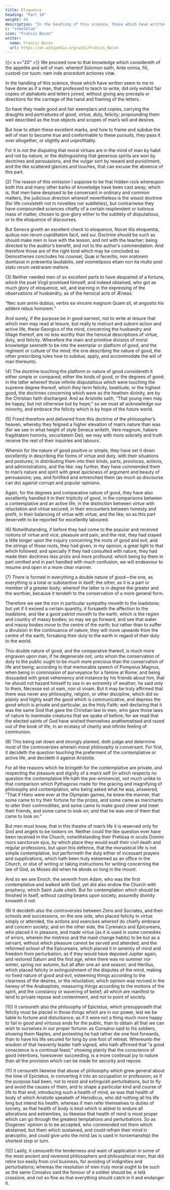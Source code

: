 ```yaml
---
title: Eloquence
heading: "Part 19"
weight: 40
description: "In the handling of this science, those which have written seem to me to have done as if a man, that professed to teach to write, did only exhibit fair copies of alphabets and letters joined"
c: "steelblue"
icon: "Francis Bacon"
writer:
  name: Francis Bacon
  url: https://en.wikipedia.org/wiki/Francis_Bacon
---
```



{{< s v="20" >}}  We proceed now to that knowledge which considereth of the appetite and will of man: whereof Solomon saith, Ante omnia, fili, custodi cor tuum: nam inde procedunt actiones vitæ.  

In the handling of this science, those which have written seem to me to have done as if a man, that professed to teach to write, did only exhibit fair copies of alphabets and letters joined, without giving any precepts or directions for the carriage of the hand and framing of the letters. 

So have they made good and fair exemplars and copies, carrying the draughts and portraitures of good, virtue, duty, felicity; propounding them well described as the true objects and scopes of man’s will and desires. 

But how to attain these excellent marks, and how to frame and subdue the will of man to become true and conformable to these pursuits, they pass it over altogether, or slightly and unprofitably.  

For it is not the disputing that moral virtues are in the mind of man by habit and not by nature, or the distinguishing that generous spirits are won by doctrines and persuasions, and the vulgar sort by reward and punishment, and the like scattered glances and touches, that can excuse the absence of this part.

(2) The reason of this omission I suppose to be that hidden rock whereupon both this and many other barks of knowledge have been cast away; which is, that men have despised to be conversant in ordinary and common matters, the judicious direction whereof nevertheless is the wisest doctrine (for life consisteth not in novelties nor subtleties), but contrariwise they have compounded sciences chiefly of a certain resplendent or lustrous mass of matter, chosen to give glory either to the subtlety of disputatious, or to the eloquence of discourses.  

But Seneca giveth an excellent check to eloquence, Nocet illis eloquentia, quibus non rerum cupiditatem facit, sed sui.  Doctrine should be such as should make men in love with the lesson, and not with the teacher; being directed to the auditor’s benefit, and not to the author’s commendation.  And therefore those are of the right kind which may be concluded as Demosthenes concludes his counsel, Quæ si feceritis, non oratorem dumtaxat in præsentia laudabitis, sed vosmetipsos etiam non ita multo post statu rerum vestraram meliore.

(3) Neither needed men of so excellent parts to have despaired of a fortune, which the poet Virgil promised himself, and indeed obtained, who got as much glory of eloquence, wit, and learning in the expressing of the observations of husbandry, as of the heroical acts of Æneas:

“Nec sum animi dubius, verbis ea vincere magnum
Quam sit, et angustis his addere rebus honorem.”

And surely, if the purpose be in good earnest, not to write at leisure that which men may read at leisure, but really to instruct and suborn action and active life, these Georgics of the mind, concerning the husbandry and tillage thereof, are no less worthy than the heroical descriptions of virtue, duty, and felicity.  Wherefore the main and primitive division of moral knowledge seemeth to be into the exemplar or platform of good, and the regiment or culture of the mind: the one describing the nature of good, the other prescribing rules how to subdue, apply, and accommodate the will of man thereunto.

(4) The doctrine touching the platform or nature of good considereth it either simple or compared; either the kinds of good, or the degrees of good; in the latter whereof those infinite disputatious which were touching the supreme degree thereof, which they term felicity, beatitude, or the highest good, the doctrines concerning which were as the heathen divinity, are by the Christian faith discharged.  And as Aristotle saith, “That young men may be happy, but not otherwise but by hope;” so we must all acknowledge our minority, and embrace the felicity which is by hope of the future world.

(5) Freed therefore and delivered from this doctrine of the philosopher’s heaven, whereby they feigned a higher elevation of man’s nature than was (for we see in what height of style Seneca writeth, Vere magnum, habere fragilitatem hominis, securitatem Dei), we may with more sobriety and truth receive the rest of their inquiries and labours. 

Wherein for the nature of good positive or simple, they have set it down excellently in describing the forms of virtue and duty, with their situations and postures; in distributing them into their kinds, parts, provinces, actions, and administrations, and the like: nay further, they have commended them to man’s nature and spirit with great quickness of argument and beauty of persuasions; yea, and fortified and entrenched them (as much as discourse can do) against corrupt and popular opinions.  

Again, for the degrees and comparative nature of good, they have also excellently handled it in their triplicity of good, in the comparisons between a contemplative and an active life, in the distinction between virtue with reluctation and virtue secured, in their encounters between honesty and profit, in their balancing of virtue with virtue, and the like; so as this part deserveth to be reported for excellently laboured.

(6) Notwithstanding, if before they had come to the popular and received notions of virtue and vice, pleasure and pain, and the rest, they had stayed a little longer upon the inquiry concerning the roots of good and evil, and the strings of those roots, they had given, in my opinion, a great light to that which followed; and specially if they had consulted with nature, they had made their doctrines less prolix and more profound: which being by them in part omitted and in part handled with much confusion, we will endeavour to resume and open in a more clear manner.

(7) There is formed in everything a double nature of good—the one, as everything is a total or substantive in itself; the other, as it is a part or member of a greater body; whereof the latter is in degree the greater and the worthier, because it tendeth to the conservation of a more general form.  

Therefore we see the iron in particular sympathy moveth to the loadstone; but yet if it exceed a certain quantity, it forsaketh the affection to the loadstone, and like a good patriot moveth to the earth, which is the region and country of massy bodies; so may we go forward, and see that water and massy bodies move to the centre of the earth; but rather than to suffer a divulsion in the continuance of nature, they will move upwards from the centre of the earth, forsaking their duty to the earth in regard of their duty to the world.  

This double nature of good, and the comparative thereof, is much more engraven upon man, if he degenerate not, unto whom the conservation of duty to the public ought to be much more precious than the conservation of life and being; according to that memorable speech of Pompeius Magnus, when being in commission of purveyance for a famine at Rome, and being dissuaded with great vehemency and instance by his friends about him, that he should not hazard himself to sea in an extremity of weather, he said only to them, Necesse est ut eam, non ut vivam.  But it may be truly affirmed that there was never any philosophy, religion, or other discipline, which did so plainly and highly exalt the good which is communicative, and depress the good which is private and particular, as the Holy Faith; well declaring that it was the same God that gave the Christian law to men, who gave those laws of nature to inanimate creatures that we spake of before; for we read that the elected saints of God have wished themselves anathematised and razed out of the book of life, in an ecstasy of charity and infinite feeling of communion.

(8) This being set down and strongly planted, doth judge and determine most of the controversies wherein moral philosophy is conversant.  For first, it decideth the question touching the preferment of the contemplative or active life, and decideth it against Aristotle.  

For all the reasons which he bringeth for the contemplative are private, and respecting the pleasure and dignity of a man’s self (in which respects no question the contemplative life hath the pre-eminence), not much unlike to that comparison which Pythagoras made for the gracing and magnifying of philosophy and contemplation, who being asked what he was, answered, “That if Hiero were ever at the Olympian games, he knew the manner, that some came to try their fortune for the prizes, and some came as merchants to utter their commodities, and some came to make good cheer and meet their friends, and some came to look on; and that he was one of them that came to look on.”  

But men must know, that in this theatre of man’s life it is reserved only for God and angels to be lookers on.  Neither could the like question ever have been received in the Church, notwithstanding their Pretiosa in oculis Domini mors sanctorum ejus, by which place they would exalt their civil death and regular professions, but upon this defence, that the monastical life is not simple contemplative, but performeth the duty either of incessant prayers and supplications, which hath been truly esteemed as an office in the Church, or else of writing or taking instructions for writing concerning the law of God, as Moses did when he abode so long in the mount. 

And so we see Enoch, the seventh from Adam, who was the first contemplative and walked with God, yet did also endow the Church with prophecy, which Saint Jude citeth.  But for contemplation which should be finished in itself, without casting beams upon society, assuredly divinity knoweth it not.

(9) It decideth also the controversies between Zeno and Socrates, and their schools and successions, on the one side, who placed felicity in virtue simply or attended, the actions and exercises whereof do chiefly embrace and concern society; and on the other side, the Cyrenaics and Epicureans, who placed it in pleasure, and made virtue (as it is used in some comedies of errors, wherein the mistress and the maid change habits) to be but as a servant, without which pleasure cannot be served and attended; and the reformed school of the Epicureans, which placed it in serenity of mind and freedom from perturbation; as if they would have deposed Jupiter again, and restored Saturn and the first age, when there was no summer nor winter, spring nor autumn, but all after one air and season; and Herillus, which placed felicity in extinguishment of the disputes of the mind, making no fixed nature of good and evil, esteeming things according to the clearness of the desires, or the reluctation; which opinion was revived in the heresy of the Anabaptists, measuring things according to the motions of the spirit, and the constancy or wavering of belief; all which are manifest to tend to private repose and contentment, and not to point of society.

(10) It censureth also the philosophy of Epictetus, which presupposeth that felicity must be placed in those things which are in our power, lest we be liable to fortune and disturbance; as if it were not a thing much more happy to fail in good and virtuous ends for the public, than to obtain all that we can wish to ourselves in our proper fortune: as Consalvo said to his soldiers, showing them Naples, and protesting he had rather die one foot forwards, than to have his life secured for long by one foot of retreat.  Whereunto the wisdom of that heavenly leader hath signed, who hath affirmed that “a good conscience is a continual feast;” showing plainly that the conscience of good intentions, howsoever succeeding, is a more continual joy to nature than all the provision which can be made for security and repose.

(11) It censureth likewise that abuse of philosophy which grew general about the time of Epictetus, in converting it into an occupation or profession; as if the purpose had been, not to resist and extinguish perturbations, but to fly and avoid the causes of them, and to shape a particular kind and course of life to that end; introducing such a health of mind, as was that health of body of which Aristotle speaketh of Herodicus, who did nothing all his life long but intend his health; whereas if men refer themselves to duties of society, as that health of body is best which is ablest to endure all alterations and extremities, so likewise that health of mind is most proper which can go through the greatest temptations and perturbations.  So as Diogenes’ opinion is to be accepted, who commended not them which abstained, but them which sustained, and could refrain their mind in præcipitio, and could give unto the mind (as is used in horsemanship) the shortest stop or turn.

(12) Lastly, it censureth the tenderness and want of application in some of the most ancient and reverend philosophers and philosophical men, that did retire too easily from civil business, for avoiding of indignities and perturbations; whereas the resolution of men truly moral ought to be such as the same Consalvo said the honour of a soldier should be, e telâ crassiore, and not so fine as that everything should catch in it and endanger it.
